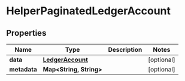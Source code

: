

# HelperPaginatedLedgerAccount


## Properties

| Name | Type | Description | Notes |
|------------ | ------------- | ------------- | -------------|
|**data** | [**LedgerAccount**](LedgerAccount.md) |  |  [optional] |
|**metadata** | **Map&lt;String, String&gt;** |  |  [optional] |



